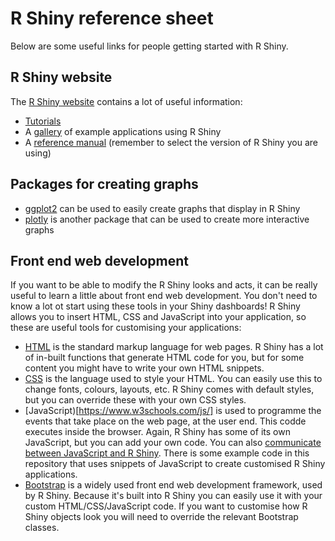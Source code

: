 # R Shiny reference sheet
Below are some useful links for people getting started with R Shiny.

## R Shiny website
The [R Shiny website](https://shiny.rstudio.com/) contains a lot of useful information:
- [Tutorials](https://shiny.rstudio.com/tutorial/)
- A [gallery](https://shiny.rstudio.com/gallery/) of example applications using R Shiny
- A [reference manual](https://shiny.rstudio.com/reference/shiny/) (remember to select the version of R Shiny you are using)

## Packages for creating graphs
- [ggplot2](https://ggplot2.tidyverse.org/) can be used to easily create graphs that display in R Shiny
- [plotly](https://plot.ly/r/) is another package that can be used to create more interactive graphs

## Front end web development
If you want to be able to modify the R Shiny looks and acts, it can be really useful to learn a little about front end web development. You don't need to know a lot ot start using these tools in your Shiny dashboards! R Shiny allows you to insert HTML, CSS and JavaScript into your application, so these are useful tools for customising your applications:
- [HTML](https://www.w3schools.com/html/) is the standard markup language for web pages. R Shiny has a lot of in-built functions that generate HTML code for you, but for some content you might have to write your own HTML snippets.
- [CSS](https://www.w3schools.com/css/) is the language used to style your HTML. You can easily use this to change fonts, colours, layouts, etc. R Shiny comes with default styles, but you can override these with your own CSS styles.
- [JavaScript)[https://www.w3schools.com/js/] is used to programme the events that take place on the web page, at the user end. This codde executes inside the browser. Again, R Shiny has some of its own JavaScript, but you can add your own code. You can also [communicate between JavaScript and R Shiny](https://shiny.rstudio.com/articles/communicating-with-js.html). There is some example code in this repository that uses snippets of JavaScript to create customised R Shiny applications.
- [Bootstrap](https://www.w3schools.com/bootstrap/) is a widely used front end web development framework, used by R Shiny. Because it's built into R Shiny you can easily use it with your custom HTML/CSS/JavaScript code. If you want to customise how R Shiny objects look you will need to override the relevant Bootstrap classes. 
